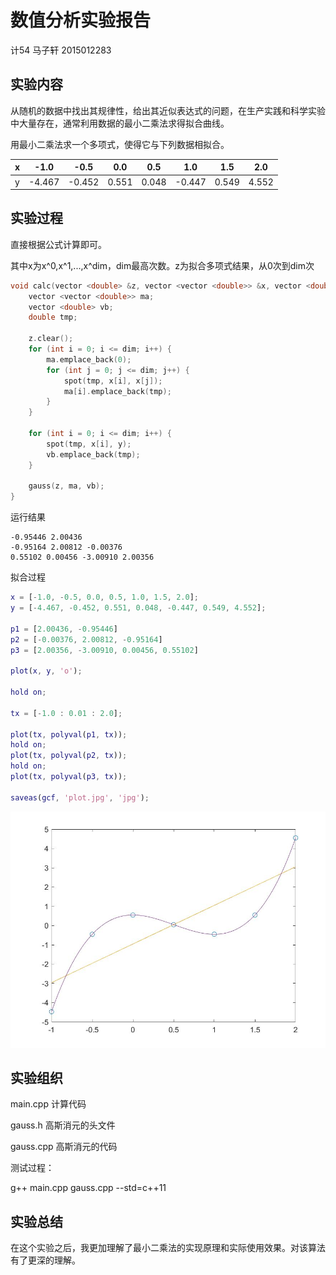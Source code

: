 # 数值分析实验报告

计54 马子轩 2015012283

## 实验内容

从随机的数据中找出其规律性，给出其近似表达式的问题，在生产实践和科学实验中大量存在，通常利用数据的最小二乘法求得拟合曲线。

用最小二乘法求一个多项式，使得它与下列数据相拟合。

|x|-1.0|-0.5|0.0|0.5|1.0|1.5|2.0|
|-|-|-|-|-|-|-|-|
|y|-4.467|-0.452|0.551|0.048|-0.447|0.549|4.552|

## 实验过程

直接根据公式计算即可。

其中x为x^0,x^1,...,x^dim，dim最高次数。z为拟合多项式结果，从0次到dim次

```cpp
void calc(vector <double> &z, vector <vector <double>> &x, vector <double> &y, int dim) {
	vector <vector <double>> ma;
	vector <double> vb;
	double tmp;

	z.clear();
	for (int i = 0; i <= dim; i++) {
		ma.emplace_back(0);
		for (int j = 0; j <= dim; j++) {
			spot(tmp, x[i], x[j]);
			ma[i].emplace_back(tmp);
		}
	}

	for (int i = 0; i <= dim; i++) {
		spot(tmp, x[i], y);
		vb.emplace_back(tmp);
	}

	gauss(z, ma, vb);
}
```

运行结果

```shell
-0.95446 2.00436
-0.95164 2.00812 -0.00376
0.55102 0.00456 -3.00910 2.00356
```

拟合过程

```matlab
x = [-1.0, -0.5, 0.0, 0.5, 1.0, 1.5, 2.0];
y = [-4.467, -0.452, 0.551, 0.048, -0.447, 0.549, 4.552];

p1 = [2.00436, -0.95446]
p2 = [-0.00376, 2.00812, -0.95164]
p3 = [2.00356, -3.00910, 0.00456, 0.55102]

plot(x, y, 'o');

hold on;

tx = [-1.0 : 0.01 : 2.0];

plot(tx, polyval(p1, tx));
hold on;
plot(tx, polyval(p2, tx));
hold on;
plot(tx, polyval(p3, tx));

saveas(gcf, 'plot.jpg', 'jpg');
```

![figure1](plot.jpg)

## 实验组织

main.cpp 计算代码

gauss.h 高斯消元的头文件

gauss.cpp 高斯消元的代码


测试过程：

g++ main.cpp gauss.cpp --std=c++11

## 实验总结

在这个实验之后，我更加理解了最小二乘法的实现原理和实际使用效果。对该算法有了更深的理解。
